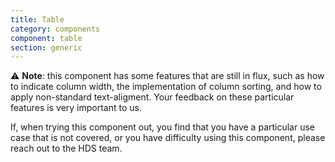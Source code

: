 ```yaml
---
title: Table
category: components
component: table
section: generic
---
```



<section data-section="generic">
  <div class="dummy-banner dummy-banner--info">
    <p class="dummy-paragraph">⚠️
      <strong>Note</strong>: this component has some features that are still in flux, such as how to indicate column
      width, the implementation of column sorting, and how to apply non-standard text-aligment. Your feedback on these
      particular features is very important to us.</p>
    <p class="dummy-paragraph">If, when trying this component out, you find that you have a particular use case that is
      not covered, or you have difficulty using this component, please reach out to the HDS team.</p>
  </div>
</section>
